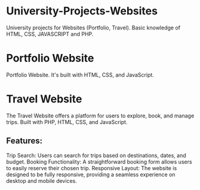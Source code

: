 # University-Projects-Websites
University projects for Websites (Portfolio, Travel). Basic knowledge of HTML, CSS, JAVASCRIPT and PHP.


# Portfolio Website
Portfolio Website. It's built with HTML, CSS, and JavaScript.

# Travel Website
The Travel Website offers a platform for users to explore, book, and manage trips. 
Built with PHP, HTML, CSS, and JavaScript. 
## Features:
Trip Search: Users can search for trips based on destinations, dates, and budget.
Booking Functionality: A straightforward booking form allows users to easily reserve their chosen trip.
Responsive Layout: The website is designed to be fully responsive, providing a seamless experience on desktop and mobile devices.
